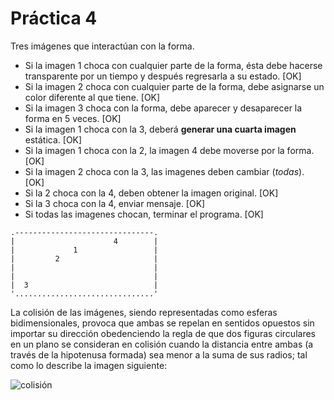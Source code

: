 # Práctica 4

Tres imágenes que interactúan con la forma.

- Si la imagen 1 choca con cualquier parte de la forma, ésta debe hacerse transparente por un tiempo y después regresarla a su estado. [OK]
- Si la imagen 2 choca con cualquier parte de la forma, debe asignarse un color diferente al que tiene. [OK]
- Si la imagen 3 choca con la forma, debe aparecer y desaparecer la forma en 5 veces. [OK]
- Si la imagen 1 choca con la 3, deberá **generar una cuarta imagen** estática. [OK]
- Si la imagen 1 choca con la 2, la imagen 4 debe moverse por la forma. [OK]
- Si la imagen 2 choca con la 3, las imagenes deben cambiar (*todas*). [OK]
- Si la 2 choca con la 4, deben obtener la imagen original. [OK]
- Si la 3 choca con la 4, enviar mensaje. [OK]
- Si todas las imagenes chocan, terminar el programa. [OK]

```
.-------------------------------.
|                      4        |
|             1                 |
|         2                     |
|                               |
|                               |
|  3                            |
'...............................'
```

La colisión de las imágenes, siendo representadas como esferas bidimensionales, provoca que ambas se repelan en sentidos opuestos sin importar su dirección obedenciendo la regla de que dos figuras circulares en un plano se consideran en colisión cuando la distancia entre ambas (a través de la hipotenusa formada) sea menor a la suma de sus radios; tal como lo describe la imagen siguiente:

![colisión](https://cdn.tutsplus.com/gamedev/uploads/legacy/031_whenWorldsCollide/img4.png)